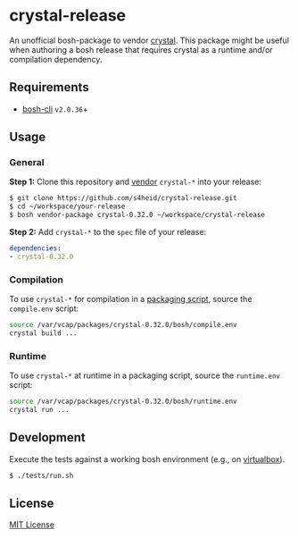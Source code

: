 # crystal-release

An unofficial bosh-package to vendor [crystal](https://crystal-lang.org).
This package might be useful when authoring a bosh release that requires
crystal as a runtime and/or compilation dependency.


## Requirements

 * [bosh-cli](https://github.com/cloudfoundry/bosh-cli) `v2.0.36`+


## Usage

### General

**Step 1:** Clone this repository and [vendor](https://bosh.io/docs/package-vendoring/#vendor)
`crystal-*` into your release:

```bash
$ git clone https://github.com/s4heid/crystal-release.git
$ cd ~/workspace/your-release
$ bosh vendor-package crystal-0.32.0 ~/workspace/crystal-release
```

**Step 2:** Add `crystal-*` to the `spec` file of your release:

```yaml
dependencies:
- crystal-0.32.0
```

### Compilation

To use `crystal-*` for compilation in a [packaging script](https://bosh.io/docs/packages/#create-a-packaging-script),
source the `compile.env` script:

```bash
source /var/vcap/packages/crystal-0.32.0/bosh/compile.env
crystal build ...
```

### Runtime

To use `crystal-*` at runtime in a packaging script, source the `runtime.env`
script:

```bash
source /var/vcap/packages/crystal-0.32.0/bosh/runtime.env
crystal run ...
```


## Development

Execute the tests against a working bosh environment (e.g., on [virtualbox](https://bosh.io/docs/bosh-lite/)).

```bash
$ ./tests/run.sh
```


## License

[MIT License](./LICENSE)
